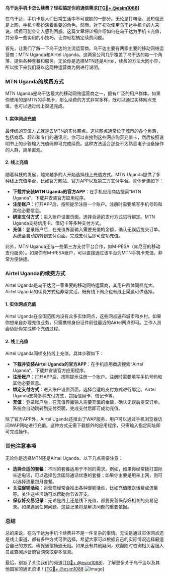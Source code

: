 **乌干达手机卡怎么续费？轻松搞定你的通信需求[[TG💪+ @esim1088](https://t.me/s/esim1088)]**

在乌干达，手机卡是人们日常生活中不可或缺的一部分。无论是打电话、发短信还是上网，手机卡都扮演着重要的角色。然而，对于初次使用乌干达手机卡的人来说，续费可能会让人感到困惑。这篇文章将详细介绍如何在乌干达为手机卡充值，并分享一些实用的小技巧，让你轻松搞定续费问题。

首先，让我们了解一下乌干达的主流运营商。乌干达主要有两家主要的移动网络运营商：MTN Uganda和Airtel Uganda。这两家公司几乎覆盖了乌干达的每一个角落，提供各种套餐和服务。无论你是选择MTN还是Airtel，续费的方法大同小异，所以接下来我们将以这两种运营商为例进行说明。

### MTN Uganda的续费方式

MTN Uganda是乌干达最大的移动网络运营商之一，拥有广泛的用户群体。如果你使用的是MTN的手机卡，那么续费的方式非常多样，既可以通过实体网点充值，也可以通过线上渠道完成。

#### 1. 实体网点充值
最传统的充值方式就是去MTN的实体网点。这些网点通常位于城市的各个角落，包括商场、超市和专门的通讯店。你可以直接到这些网点购买充值卡，然后按照说明书上的步骤输入充值码即可完成续费。这种方法适合那些不太熟悉电子设备操作的人群，简单直观。

#### 2. 线上充值
随着科技的发展，越来越多的人开始选择线上充值方式。MTN Uganda提供了多种线上充值平台，比如官方网站、官方APP以及第三方支付平台。具体步骤如下：

- **下载并安装MTN Uganda的官方APP**：在手机应用商店搜索“MTN Uganda”，下载并安装官方应用程序。
- **注册账户**：打开APP后，按照提示注册一个账户。注册时需要填写手机号码和其他必要信息。
- **绑定支付方式**：进入账户设置页面，选择合适的支付方式进行绑定。MTN Uganda支持信用卡、借记卡等多种支付方式。
- **充值**：登录账户后，在充值界面输入需要充值的金额，确认无误后提交订单。系统会自动跳转到支付页面，完成支付后即可成功充值。

此外，MTN Uganda还与一些第三方支付平台合作，如M-PESA（肯尼亚的移动支付服务）。如果你有M-PESA账户，可以直接通过该平台为MTN手机卡充值，非常方便快捷。

### Airtel Uganda的续费方式

Airtel Uganda是乌干达另一家重要的移动网络运营商，其用户群体同样庞大。Airtel Uganda的续费方式也非常灵活，既有线下网点也有线上渠道可供选择。

#### 1. 实体网点充值
Airtel Uganda在全国范围内设有众多实体网点，这些网点遍布城市和乡村。如果你想亲自办理充值业务，只需携带身份证件前往最近的Airtel网点即可。工作人员会协助你完成整个充值过程。

#### 2. 线上充值
Airtel Uganda同样支持线上充值，具体步骤如下：

- **下载并安装Airtel Uganda的官方APP**：在手机应用商店搜索“Airtel Uganda”，下载并安装官方应用程序。
- **注册账户**：打开APP后，按照提示注册一个账户。注册时需要填写手机号码和其他必要信息。
- **绑定支付方式**：进入账户设置页面，选择合适的支付方式进行绑定。Airtel Uganda支持多种支付方式，包括信用卡、借记卡等。
- **充值**：登录账户后，在充值界面输入需要充值的金额，确认无误后提交订单。系统会自动跳转到支付页面，完成支付后即可成功充值。

除了官方APP外，Airtel Uganda还推出了WAP服务，用户可以通过手机浏览器访问WAP网站进行充值。这种方式无需下载额外的应用程序，只需输入指定网址即可完成操作。

### 其他注意事项

无论你是选择MTN还是Airtel Uganda，以下几点需要注意：

- **选择合适的套餐**：不同的套餐适用于不同的需求。例如，如果你经常拨打国际长途电话，可以选择包含国际通话优惠的套餐；如果你主要是用来上网，则可以选择流量包月套餐。
- **关注促销活动**：运营商经常会推出各种促销活动，比如充值赠送话费或流量等。关注这些活动可以帮助你节省开支。
- **保存好交易记录**：无论是线上还是线下充值，都要妥善保存好相关的交易记录。如果遇到任何问题，这些记录将是解决问题的重要依据。

### 总结

总的来说，在乌干达为手机卡续费并不是一件复杂的事情。无论是通过实体网点还是线上渠道，都有多种方式可供选择。希望大家可以根据自己的实际情况选择最适合自己的方式，确保通信畅通无阻。如果还有其他疑问，欢迎随时咨询相关客服人员或查阅运营商官网获取更多信息。

最后，别忘了关注我们的频道[[TG💪+ @esim1088](https://t.me/s/esim1088)]，了解更多关于乌干达以及其他国家的通讯资讯！[[TG💪+ @esim1088](https://t.me/s/esim1088) ![Image](https://i.postimg.cc/4NQfJmqS/Snipaste-2025-05-13-00-14-12.png)]
